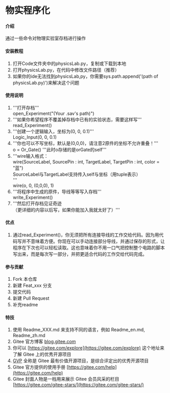 # 物实程序化

#### 介绍
通过一些命令对物理实验室存档进行操作

#### 安装教程

1.  打开Code文件夹中的physicsLab.py，复制或下载到本地
2.  打开physicsLab.py，在代码中修改文件路径（推荐）
3.  如果你的ide无法找到physicsLab,py，你需要sys.path.append('(path of physicsLab.py)')来解决这个问题

#### 使用说明

1. '''打开存档'''  
open_Experiment("(Your .sav's path)")  
2. '''如果你希望程序不覆盖掉存档中已有的实验状态，需要这样写'''  
read_Experiment()  
3. '''创建一个逻辑输入，坐标为(0, 0, 0.1)'''  
Logic_Input(0, 0, 0.1)   
4. '''你也可以不写坐标，默认是(0,0,0)，请注意2原件的坐标不允许重叠！'''  
o = Or_Gate() '''此时o存储的是orGate的self'''  
5. '''wire输入格式：  
    wire(SourceLabel, SourcePin : int, TargetLabel, TargetPin : int, color = "蓝")  
    SourceLabel与TargetLabel支持传入self与坐标（用tuple表示）  
'''  
wire(o, 0, (0,0,0), 1)  
6. '''将程序中生成的原件，导线等等写入存档'''  
write_Experiment()  
7. '''然后打开存档见证奇迹  
（更详细的内容以后写，如果你能加入我就太好了）'''  

#### 优点
1. 通过read_Experiment()，你无须把所有连接导线的工作交给代码。因为用代码写并不意味着方便。你现在可以手动连接部分导线，并通过保存的形式，让程序在下次也可以轻松读取。这也意味着你不用一口气把控制整个电路的脚本写出来，而是每次写一部分，并把更适合代码的工作交给代码完成。

#### 参与贡献

1.  Fork 本仓库
2.  新建 Feat_xxx 分支
3.  提交代码
4.  新建 Pull Request
5.  补充readme

#### 特技

1.  使用 Readme\_XXX.md 来支持不同的语言，例如 Readme\_en.md, Readme\_zh.md
2.  Gitee 官方博客 [blog.gitee.com](https://blog.gitee.com)
3.  你可以 [https://gitee.com/explore](https://gitee.com/explore) 这个地址来了解 Gitee 上的优秀开源项目
4.  [GVP](https://gitee.com/gvp) 全称是 Gitee 最有价值开源项目，是综合评定出的优秀开源项目
5.  Gitee 官方提供的使用手册 [https://gitee.com/help](https://gitee.com/help)
6.  Gitee 封面人物是一档用来展示 Gitee 会员风采的栏目 [https://gitee.com/gitee-stars/](https://gitee.com/gitee-stars/)
